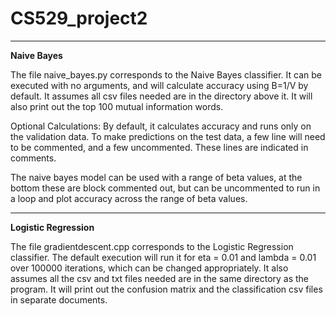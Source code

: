 # CS529_project2




------------------
**Naive Bayes**


The file naive_bayes.py corresponds to the Naive Bayes classifier. It can be executed with no arguments, and will calculate
accuracy using B=1/V by default. It assumes all csv files needed are in the directory above it. It will also print out the top 100 mutual information words.

Optional Calculations:
By default, it calculates accuracy and runs only on the validation data. To make predictions on the test data, a few line will need to be commented, and a few uncommented. These lines are indicated in comments.

The naive bayes model can be used with a range of beta values, at the bottom these are block commented out, but can be uncommented to run in a loop and plot accuracy across the range of beta values.


-----------------
**Logistic Regression**

The file gradientdescent.cpp corresponds to the Logistic Regression classifier. The default execution will run it for eta = 0.01 and lambda = 0.01 over 100000 iterations, which can be changed appropriately. It also assumes all the csv and txt files needed are in the same directory as the program. It will print out the confusion matrix and the classification csv files in separate documents.
